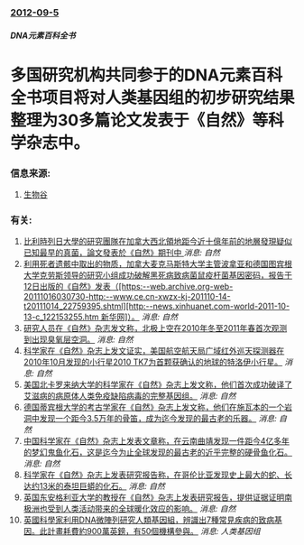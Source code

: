 ### [2012-09-5](/news/2012/09/5/index.md)

##### DNA元素百科全书
#  多国研究机构共同参于的DNA元素百科全书项目将对人类基因组的初步研究结果整理为30多篇论文发表于《自然》等科学杂志中。




### 信息来源:

1. [生物谷](https://web.archive.org/web/20120913044043/http://www.bioon.com/biology/news/529305.shtml)

### 有关:

1. [比利時列日大學的研究團隊在加拿大西北領地距今近十億年前的地層發現疑似已知最早的真菌，論文發表於《自然》期刊中 ](/zh/news/2019/05/22/比利時列日大學的研究團隊在加拿大西北領地距今近十億年前的地層發現疑似已知最早的真菌-論文發表於-自然-期刊中.md) _消息: 自然_
2. [ 利用死者遗骸中取出的物质，加拿大麦克马斯特大学主管波拿亚和德国图宾根大学克劳斯领导的研究小组成功破解黑死病致病菌鼠疫杆菌基因密码，报告于12日出版的《自然》发表（[https:--web.archive.org-web-20111016030730-http:--www.ce.cn-xwzx-kj-201110-14-t20111014_22759395.shtml][http:--news.xinhuanet.com-world-2011-10-13-c_122153255.htm 新华网]）。](/zh/news/2011/10/12/利用死者遗骸中取出的物质-加拿大麦克马斯特大学主管波拿亚和德国图宾根大学克劳斯领导的研究小组成功破解黑死病致病菌鼠疫杆.md) _消息: 自然_
3. [研究人员在《自然》杂志发文称，北极上空在2010年冬至2011年春首次观测到出现臭氧层空洞。](/zh/news/2011/10/2/研究人员在-自然-杂志发文称-北极上空在2010年冬至2011年春首次观测到出现臭氧层空洞.md) _消息: 自然_
4. [科学家在《自然》杂志上发文证实，美国航空航天局广域红外巡天探测器在2010年10月发现的小行星2010 TK7为首颗获确认的地球的特洛伊小行星。](/zh/news/2011/07/27/科学家在-自然-杂志上发文证实-美国航空航天局广域红外巡天探测器在2010年10月发现的小行星2010-TK7为首颗获确.md) _消息: 自然_
5. [ 美国北卡罗来纳大学的科学家在《自然》杂志上发文称，他们首次成功破译了艾滋病的病原体人类免疫缺陷病毒的完整基因组。](/zh/news/2009/08/6/美国北卡罗来纳大学的科学家在-自然-杂志上发文称-他们首次成功破译了艾滋病的病原体人类免疫缺陷病毒的完整基因组.md) _消息: 自然_
6. [ 德国蒂宾根大学的考古学家在《自然》杂志上发文称，他们在施瓦本的一个岩洞中发现一个距今3.5万年的骨笛，成为迄今发现的最古老的乐器。](/zh/news/2009/06/24/德国蒂宾根大学的考古学家在-自然-杂志上发文称-他们在施瓦本的一个岩洞中发现一个距今35万年的骨笛-成为迄今发现的最.md) _消息: 自然_
7. [中国科学家在《自然》杂志上发表文章称，在云南曲靖发现一件距今4亿多年的梦幻鬼鱼化石，这是迄今为止全球发现的最古老的近乎完整的硬骨鱼化石。](/zh/news/2009/03/26/中国科学家在-自然-杂志上发表文章称-在云南曲靖发现一件距今4亿多年的梦幻鬼鱼化石-这是迄今为止全球发现的最古老的近乎完.md) _消息: 自然_
8. [科学家在《自然》杂志上发表研究报告称，在哥伦比亚发现史上最大的蛇、长达约13米的泰坦巨蟒的化石。](/zh/news/2009/02/5/科学家在-自然-杂志上发表研究报告称-在哥伦比亚发现史上最大的蛇-长达约13米的泰坦巨蟒的化石.md) _消息: 自然_
9. [英国东安格利亚大学的教授在《自然》杂志上发表研究报告，提供证据证明南极洲也受到人类活动带来的全球暖化效应的影响。](/zh/news/2008/10/31/英国东安格利亚大学的教授在-自然-杂志上发表研究报告-提供证据证明南极洲也受到人类活动带来的全球暖化效应的影响.md) _消息: 自然_
10. [英國科學家利用DNA微陣列研究人類基因組，辨識出7種常見疾病的致病基因。此計畫耗費約900萬英鎊，有50個機構參與。](/zh/news/2007/06/8/英國科學家利用DNA微陣列研究人類基因組-辨識出7種常見疾病的致病基因-此計畫耗費約900萬英鎊-有50個機構參與.md) _消息: 人类基因组_
